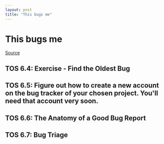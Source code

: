 ```yaml
---
layout: post
title: "This bugs me"  
---
```


# This bugs me

[Source](https://quaid.fedorapeople.org/TOS/Practical_Open_Source_Software_Exploration/html/ch-Debugging_the_Code.html)

## TOS 6.4: Exercise - Find the Oldest Bug



## TOS 6.5: Figure out how to create a new account on the bug tracker of your chosen project. You'll need that account very soon.


## TOS 6.6: The Anatomy of a Good Bug Report


## TOS 6.7: Bug Triage
